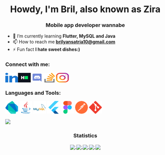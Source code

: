 <h1 align="center">Howdy, I'm Bril, also known as Zira</h1>
<h3 align="center">Mobile app developer wannabe</h3>

- 🌱 I’m currently learning **Flutter, MySQL and Java**
- 📫 How to reach me **brilyansatria10@gmail.com**
- ⚡ Fun fact **I hate sweet dishes:)**
</div><h3 align="left">Connect with me:</h3>
<p align="left">
<a href="https://linkedin.com/in/Brilyan Satria" target="blank"><img align="center" src="https://raw.githubusercontent.com/teamedwardforever/Readme-Generator/71f25dd8b98329b168142a6b782a107b75eab178/svg/Social/linked-in-alt.svg" alt="Brilyan Satria" height="30" width="40" /></a><a href="https://www.hackerrank.com/AlsoKnownAsZira" target="blank"><img align="center" src="https://raw.githubusercontent.com/teamedwardforever/Readme-Generator/71f25dd8b98329b168142a6b782a107b75eab178/svg/Social/hackerrank.svg" alt="AlsoKnownAsZira" height="30" width="40" /></a><a href="https://discord.gg/ziraaa_" target="blank"><img align="center" src="https://raw.githubusercontent.com/teamedwardforever/Readme-Generator/71f25dd8b98329b168142a6b782a107b75eab178/svg/Social/discord.svg" alt="ziraaa_" height="30" width="40" /></a><a href="https://stackoverflow.com/users/Ziraaa" target="blank"><img align="center" src="https://raw.githubusercontent.com/teamedwardforever/Readme-Generator/71f25dd8b98329b168142a6b782a107b75eab178/svg/Social/stack-overflow.svg" alt="Ziraaa" height="30" width="40" /></a><a href="https://instagram.com/bril_sat" target="blank"><img align="center" src="https://raw.githubusercontent.com/teamedwardforever/Readme-Generator/71f25dd8b98329b168142a6b782a107b75eab178/svg/Social/instagram.svg" alt="bril_sat" height="30" width="40" /></a></p>

<h3 align="left">Languages and Tools:</h3>
<p align="left">
<img src="https://raw.githubusercontent.com/teamedwardforever/Readme-Generator/71f25dd8b98329b168142a6b782a107b75eab178/svg/Skills/Mobile/dartlang-icon.svg" alt="Dart" width="40" height="40"/>
<img src="https://raw.githubusercontent.com/teamedwardforever/Readme-Generator/71f25dd8b98329b168142a6b782a107b75eab178/svg/Skills/Languages/java-original.svg" alt="Java" width="40" height="40"/>
<img src="https://raw.githubusercontent.com/teamedwardforever/Readme-Generator/71f25dd8b98329b168142a6b782a107b75eab178/svg/Skills/Database/mysql-original-wordmark.svg" alt="Mysql" width="40" height="40"/>
<img src="https://raw.githubusercontent.com/teamedwardforever/Readme-Generator/71f25dd8b98329b168142a6b782a107b75eab178/svg/Skills/Mobile/flutterio-icon.svg" alt="Flutter" width="40" height="40"/>
<img src="https://raw.githubusercontent.com/teamedwardforever/Readme-Generator/71f25dd8b98329b168142a6b782a107b75eab178/svg/Skills/Software/figma-icon.svg" alt="Figma" width="40" height="40"/>
<img src="https://raw.githubusercontent.com/teamedwardforever/Readme-Generator/71f25dd8b98329b168142a6b782a107b75eab178/svg/Skills/Software/getpostman-icon.svg" alt="Postman" width="40" height="40"/>
<img src="https://raw.githubusercontent.com/teamedwardforever/Readme-Generator/71f25dd8b98329b168142a6b782a107b75eab178/svg/Skills/Other/git-scm-icon.svg" alt="Git" width="40" height="40"/>
</p>

<img src="https://media3.giphy.com/media/NytMLKyiaIh6VH9SPm/giphy.gif?cid=ecf05e479ddcitfd0jg8momrpdyp1i15ffc0apg49lxl0gut&ep=v1_gifs_search&rid=giphy.gif&ct=g"><h3 align="center">Statistics</h3>
<div align="center">
<a href="https://github.com/AlsoKnownAsZira">
<img align="center" src="http://github-profile-summary-cards.vercel.app/api/cards/stats?username=AlsoKnownAsZira&theme=dark" height="180em" />
<img align="center" src="http://github-profile-summary-cards.vercel.app/api/cards/most-commit-language?username=AlsoKnownAsZira&theme=2077" height="180em" />
<img align="center" src="http://github-profile-summary-cards.vercel.app/api/cards/repos-per-language?username=AlsoKnownAsZira&theme=2077" height="180em" />
<img align="center" src="http://github-profile-summary-cards.vercel.app/api/cards/productive-time?username=AlsoKnownAsZira&theme=2077" height="180em" />
<img align="center" src="http://github-profile-summary-cards.vercel.app/api/cards/profile-details?username=AlsoKnownAsZira&theme=2077" height="180em" />
</div>

